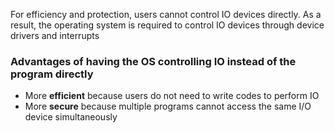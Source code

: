 For efficiency and protection, users cannot control IO devices directly. As a result, the operating system is required to control IO devices through device drivers and interrupts
### Advantages of having the OS controlling IO instead of the program directly
- More **efficient** because users do not need to write codes to perform IO
- More **secure** because multiple programs cannot access the same I/O device simultaneously 